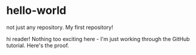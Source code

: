 # hello-world

not just any repository. My first repository!

hi reader! Nothing too exciting here - I'm just working through the GitHub tutorial. Here's the proof. 
